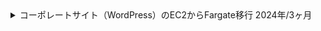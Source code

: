 <details>
  <summary>
    コーポレートサイト（WordPress）のEC2からFargate移行
    <span>2024年/3ヶ月</span>
  </summary>
  <div>
    <ul>
      <li><strong>カテゴリ:</strong> <span>webサービス</span> <span>自社</span></li>
      <li><strong>担当工程:</strong> <span>要件定義</span> <span>設計</span> <span>コーディング</span> <span>テスト</span> <span>運用/保守</span></li>
      <li><strong>職種・役割:</strong> <span>バックエンド</span> <span>フロントエンド</span> <span>インフラ</span></li>
      <li><strong>使用技術:</strong> <span>AWS</span> <span>CI/CD</span> <span>Docker</span> <span>Git</span> <span>PHP</span> <span>WordPress</span></li>
    </ul>
  </div>
  <div class="markdown-content">

## プロジェクト概要

コーポレートサイト（WordPress）のEC2からFargate移行

## チーム情報

チーム人数：1名

## 開発・実装内容

### 【概要】

AWS EC2上で運用されていたWordPressサイトをFargateに移行。<br/>インフラ設計から実装、コンテナ化、CI/CD構築、メディア管理の改善までを一貫して対応。

### 【内容】

- **メディア管理の改善**
  - メディアファイルの差分がGitに多く含まれており、運用負荷が高かったため、S3へ永続化。
  - Amazon CloudFrontを使用してメディア配信を最適化。
- **CI/CDパイプラインの構築**
  - AWS CodePipelineとCodeBuildを使用して、Fargateへの自動デプロイを実現。
  - 各環境（開発・本番）でのスムーズなデプロイを可能に。
- **WordPressプラグインとコアの管理の効率化**
  - Composerを導入し、プラグインやWordPressコアのバージョン管理を自動化。
  - 商用プラグインも含めた構成を再設計し、Git管理は必要最小限に削減。
- **Dockerコンテナ化**
  - WordPressの公式イメージをベースにDockerfileを設計。PHPモジュールの追加やBedrockディレクトリ構成の適用。
  - ローカル環境の再現性を確保しつつ、ECS上でのパフォーマンスを最適化。

### 【課題・問題点】

- **Git運用の課題**
  - Git管理されていたファイルが膨大で、差分の確認や運用が困難な状態に。必要なリソースを最小限に絞り、運用負荷を削減。
- **メディアファイルの永続化**
  - 既存環境ではインスタンス内に保存されており、デプロイ時にデータが失われるリスクがあった。S3の導入で解決。
- **プラグインの依存性管理**
  - プラグインのインストールや更新が手動で行われており、管理が煩雑だった。Composerの導入により自動化を実現。

### 【工夫・思考プロセス】

- **運用負荷を最小限に抑える設計**
  - 永続化や管理方法の見直しにより、デプロイのスムーズさと保守性を向上。
- **環境間の一貫性の確保**
  - DockerとBedrockを活用して、本番環境と開発環境を可能な限り同期。
  - ECSタスク定義の変数で環境設定を統一。
- **メディア管理の改善とパフォーマンス向上**
  - S3とCloudFrontを組み合わせ、運用コスト削減と配信速度向上を同時に実現。

### 【成果】

- Fargate移行により、インフラ運用の負担が軽減し、スケーラビリティが向上。
- S3永続化により、メディアファイル管理の効率化を達成。
- CI/CDパイプラインにより、デプロイ時間を大幅に短縮し、エラーリスクを軽減。
- Composer導入により、プラグイン管理が効率化され、バージョン管理の正確性を向上。

## 使用技術（まとめ）

- **プログラミング言語**: PHP, ShellScript
- **フレームワーク**: Bedrock
- **インフラ**: AWS（Fargate, S3, CloudFront, RDS）
- **コンテナ**: Docker, Docker Compose
- **CI/CD**: AWS CodePipeline, CodeBuild
- **バージョン管理**: Git, CodeCommit
- **その他ツール**: Composer
  </div>
</details>
